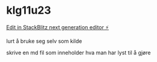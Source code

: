 # klg11u23

[Edit in StackBlitz next generation editor ⚡️](https://stackblitz.com/~/github.com/Martialcart/klg11u23)

lurt å bruke seg selv som kilde

skrive en md fil som inneholder hva man har lyst til å gjøre

